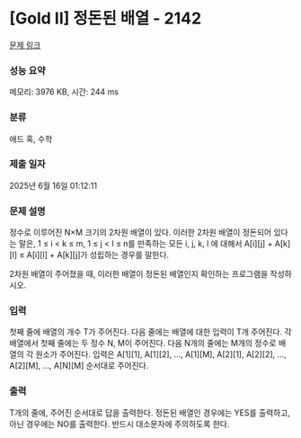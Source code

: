 # [Gold II] 정돈된 배열 - 2142 

[문제 링크](https://www.acmicpc.net/problem/2142) 

### 성능 요약

메모리: 3976 KB, 시간: 244 ms

### 분류

애드 혹, 수학

### 제출 일자

2025년 6월 16일 01:12:11

### 문제 설명

<p>정수로 이루어진 N×M 크기의 2차원 배열이 있다. 이러한 2차원 배열이 정돈되어 있다는 말은, 1 ≤ i < k ≤ m, 1 ≤ j < l ≤ n를 만족하는 모든 i, j, k, l 에 대해서 A[i][j] + A[k][l] ≤ A[i][l] + A[k][j]가 성립하는 경우를 말한다.</p>

<p>2차원 배열이 주어졌을 때, 이러한 배열이 정돈된 배열인지 확인하는 프로그램을 작성하시오.</p>

### 입력 

 <p>첫째 줄에 배열의 개수 T가 주어진다. 다음 줄에는 배열에 대한 입력이 T개 주어진다. 각 배열에서 첫째 줄에는 두 정수 N, M이 주어진다. 다음 N개의 줄에는 M개의 정수로 배열의 각 원소가 주어진다. 입력은 A[1][1], A[1][2], …, A[1][M], A[2][1], A[2][2], …, A[2][M], …, A[N][M] 순서대로 주어진다.</p>

### 출력 

 <p>T개의 줄에, 주어진 순서대로 답을 출력한다. 정돈된 배열인 경우에는 YES를 출력하고, 아닌 경우에는 NO를 출력한다. 반드시 대소문자에 주의하도록 한다.</p>

